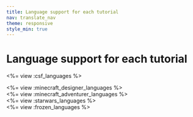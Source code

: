 ```yaml
---
title: Language support for each tutorial
nav: translate_nav
theme: responsive
style_min: true
---
```


# Language support for each tutorial

<%= view :csf_languages %>

<div id="minecraft_designer"></div>
<%= view :minecraft_designer_languages %>

<div id="minecraft_adventurer"></div>
<%= view :minecraft_adventurer_languages %>

<div id="starwars"></div>
<%= view :starwars_languages %>

<div id="frozen"></div>
<%= view :frozen_languages %>

